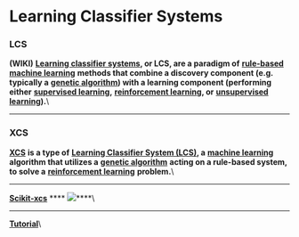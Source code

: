 # Learning Classifier Systems

### **LCS**

**(WIKI)** [**Learning classifier systems**](https://en.wikipedia.org/wiki/Learning\_classifier\_system)**, or LCS, are a paradigm of** [**rule-based machine learning**](https://en.wikipedia.org/wiki/Rule-based\_machine\_learning) **methods that combine a discovery component (e.g. typically a** [**genetic algorithm**](https://en.wikipedia.org/wiki/Genetic\_algorithm)**) with a learning component (performing either** [**supervised learning**](https://en.wikipedia.org/wiki/Supervised\_learning)**,** [**reinforcement learning**](https://en.wikipedia.org/wiki/Reinforcement\_learning)**, or** [**unsupervised learning**](https://en.wikipedia.org/wiki/Unsupervised\_learning)**).**\
****

### **XCS**

[**XCS**](http://hosford42.github.io/xcs/) **is a type of** [**Learning Classifier System (LCS)**](http://en.wikipedia.org/wiki/Learning\_classifier\_system)**, a** [**machine learning**](http://en.wikipedia.org/wiki/Machine\_learning) **algorithm that utilizes a** [**genetic algorithm**](http://en.wikipedia.org/wiki/Genetic\_algorithm) **acting on a rule-based system, to solve a** [**reinforcement learning**](http://en.wikipedia.org/wiki/Reinforcement\_learning) **problem.**\
****

[**Scikit-xcs**](https://github.com/UrbsLab/scikit-XCS) **** ![](https://lh4.googleusercontent.com/4v4YEGC5DOe7so8anALV1gLXGU6yJzD7kvHfgugsStyy2OxG4Nb4QrJaN-AC81Su6s8ri9MAsKnSlVY8qlrWVCcwzC71j\_n1jb88Eu9\_0Xo6vS68rg5RKmdzAPPEpOVThaoWaIWl)****\
****

[**Tutorial**](https://pythonhosted.org/xcs/)\
